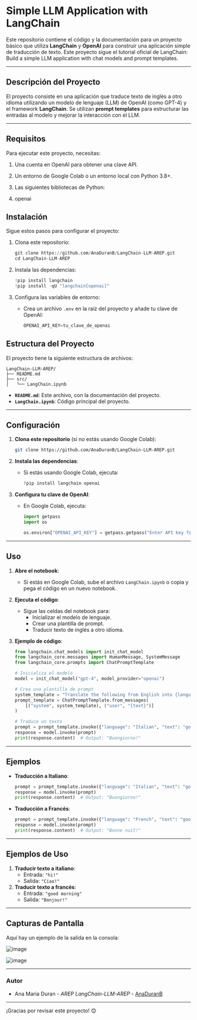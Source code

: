 # Simple LLM Application with LangChain

Este repositorio contiene el código y la documentación para un proyecto básico que utiliza **LangChain** y **OpenAI** para construir una aplicación simple de traducción de texto. Este proyecto sigue el tutorial oficial de LangChain: Build a simple LLM application with chat models and prompt templates.

---
## Descripción del Proyecto

El proyecto consiste en una aplicación que traduce texto de inglés a otro idioma utilizando un modelo de lenguaje (LLM) de OpenAI (como GPT-4) y el framework **LangChain**. Se utilizan **prompt templates** para estructurar las entradas al modelo y mejorar la interacción con el LLM.

---

## Requisitos
Para ejecutar este proyecto, necesitas:

1. Una cuenta en OpenAI para obtener una clave API.

2. Un entorno de Google Colab o un entorno local con Python 3.8+.

3. Las siguientes bibliotecas de Python:
  4. openai

## **Instalación**

Sigue estos pasos para configurar el proyecto:

1. Clona este repositorio:
    
    ```python
    git clone https://github.com/AnaDuranB/LangChain-LLM-AREP.git
    cd LangChain-LLM-AREP
    ```
    
2. Instala las dependencias:
    
    ```python
    !pip install langchain
    !pip install -qU "langchain[openai]"
    ```
    
3. Configura las variables de entorno:
    - Crea un archivo `.env` en la raíz del proyecto y añade tu clave de OpenAI:
        
        ```python
        OPENAI_API_KEY=tu_clave_de_openai
        ```
        

## **Estructura del Proyecto**

El proyecto tiene la siguiente estructura de archivos:

```
LangChain-LLM-AREP/
├── README.md
├── src/
│   └── LangChain.ipynb
```

- **`README.md`**: Este archivo, con la documentación del proyecto.
- **`LangChain.ipynb`**: Código principal del proyecto.

---

## **Configuración**

1. **Clona este repositorio** (si no estás usando Google Colab):
    
    ```bash
    git clone https://github.com/AnaDuranB/LangChain-LLM-AREP.git
    ```
    
2. **Instala las dependencias**:
    - Si estás usando Google Colab, ejecuta:
        
        ```bash
        !pip install langchain openai
        ```
        
3. **Configura tu clave de OpenAI**:
    - En Google Colab, ejecuta:
        
        ```python
        import getpass
        import os
        
        os.environ["OPENAI_API_KEY"] = getpass.getpass("Enter API key for OpenAI: ")
        ```
        

---

## **Uso**

1. **Abre el notebook**:
    - Si estás en Google Colab, sube el archivo `LangChain.ipynb` o copia y pega el código en un nuevo notebook.
2. **Ejecuta el código**:
    - Sigue las celdas del notebook para:
        - Inicializar el modelo de lenguaje.
        - Crear una plantilla de prompt.
        - Traducir texto de inglés a otro idioma.
3. **Ejemplo de código**:
    
    ```python
    from langchain.chat_models import init_chat_model
    from langchain_core.messages import HumanMessage, SystemMessage
    from langchain_core.prompts import ChatPromptTemplate
    
    # Inicializa el modelo
    model = init_chat_model("gpt-4", model_provider="openai")
    
    # Crea una plantilla de prompt
    system_template = "Translate the following from English into {language}"
    prompt_template = ChatPromptTemplate.from_messages(
        [("system", system_template), ("user", "{text}")]
    )
    
    # Traduce un texto
    prompt = prompt_template.invoke({"language": "Italian", "text": "good morning"})
    response = model.invoke(prompt)
    print(response.content)  # Output: "Buongiorno!"
    ```
    

---

## **Ejemplos**

- **Traducción a Italiano**:
    
    ```python
    prompt = prompt_template.invoke({"language": "Italian", "text": "good morning"})
    response = model.invoke(prompt)
    print(response.content)  # Output: "Buongiorno!"
    ```
    
- **Traducción a Francés**:
    
    ```python
    prompt = prompt_template.invoke({"language": "French", "text": "good night"})
    response = model.invoke(prompt)
    print(response.content)  # Output: "Bonne nuit!"
    ```
    

---

## **Ejemplos de Uso**

1. **Traducir texto a italiano**:
    - Entrada: `"hi!"`
    - Salida: `"Ciao!"`
2. **Traducir texto a francés**:
    - Entrada: `"good morning"`
    - Salida: `"Bonjour!"`

---

## **Capturas de Pantalla**

Aquí hay un ejemplo de la salida en la consola:

![image](https://github.com/user-attachments/assets/fe03225e-ccbb-4894-92f1-f4380253c6ec)


![image](https://github.com/user-attachments/assets/d8a42f77-9227-4a3b-b2ea-e25d0f409b9b)


---
### **Autor**

- Ana Maria Duran - *AREP* *LangChain-LLM-AREP* - [AnaDuranB](https://github.com/AnaDuranB)

---
¡Gracias por revisar este proyecto! 😊

